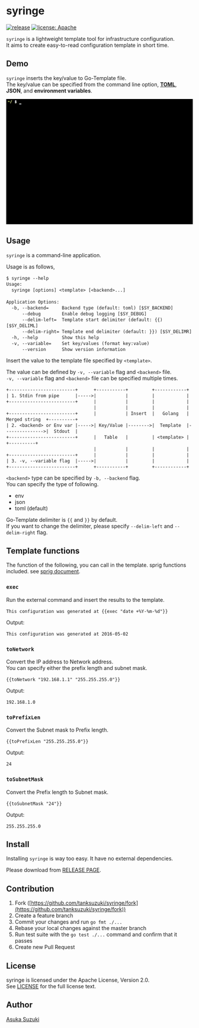 # syringe

[![release](http://img.shields.io/github/release/tanksuzuki/syringe.svg?style=flat-square)](https://github.com/tanksuzuki/syringe/releases)
[![license: Apache](https://img.shields.io/badge/license-Apache-blue.svg?style=flat-square)](LICENSE)

`syringe` is a lightweight template tool for infrastructure configuration.  
It aims to create easy-to-read configuration template in short time.

## Demo

`syringe` inserts the key/value to Go-Template file.  
The key/value can be specified from the command line option, **[TOML](https://github.com/toml-lang/toml)**, **JSON**, and **environment variables**.

![](doc/vflag.gif)


## Usage

`syringe`  is a command-line application.

Usage is as follows,

```
$ syringe --help
Usage:
  syringe [options] <template> [<backend>...]

Application Options:
  -b, --backend=     Backend type (default: toml) [$SY_BACKEND]
      --debug        Enable debug logging [$SY_DEBUG]
      --delim-left=  Template start delimiter (default: {{) [$SY_DELIML]
      --delim-right= Template end delimiter (default: }}) [$SY_DELIMR]
  -h, --help         Show this help
  -v, --variable=    Set key/values (format key:value)
      --version      Show version information
```

Insert the value to the template file specified by `<template>`.

The value can be defined by `-v, --variable` flag and `<backend>` file.  
`-v, --variable` flag and `<backend>` file can be specified multiple times.

```
+-------------------------+      +-----------+         +------------+
| 1. Stdin from pipe      |----->|           |         |            |
+-------------------------+      |           |         |            |
                                 |           |         |            |
+-------------------------+      |           | Insert  |   Golang   | Merged string  +----------+
| 2. <backend> or Env var |----->| Key/Value |-------->|  Template  |--------------->|  Stdout  |
+-------------------------+      |   Table   |         | <template> |                +----------+
                                 |           |         |            |
+-------------------------+      |           |         |            |
| 3. -v, --variable flag  |----->|           |         |            |
+-------------------------+      +-----------+         +------------+
```

`<backend>` type can be specified by `-b, --backend` flag.  
You can specify the type of following.

* env
* json
* toml (default)

Go-Template delimiter is `{{` and `}}` by default.  
If you want to change the delimiter, please specify `--delim-left` and `--delim-right` flag.

## Template functions

The function of the following, you can call in the template.
sprig functions included.
see [sprig document](http://masterminds.github.io/sprig/).

### `exec`

Run the external command and insert the results to the template.

```
This configuration was generated at {{exec "date +%Y-%m-%d"}}
```

Output:

```
This configuration was generated at 2016-05-02
```

### `toNetwork`

Convert the IP address to Network address.  
You can specify either the prefix length and subnet mask.

```
{{toNetwork "192.168.1.1" "255.255.255.0"}}
```

Output:

```
192.168.1.0
```

### `toPrefixLen`

Convert the Subnet mask to Prefix length.

```
{{toPrefixLen "255.255.255.0"}}
```

Output:

```
24
```

### `toSubnetMask`

Convert the Prefix length to Subnet mask.

```
{{toSubnetMask "24"}}
```

Output:

```
255.255.255.0
```

## Install

Installing `syringe` is way too easy.
It have no external dependencies.

Please download from [RELEASE PAGE](https://github.com/tanksuzuki/syringe/releases).

## Contribution

1. Fork ([https://github.com/tanksuzuki/syringe/fork](https://github.com/tanksuzuki/syringe/fork))
2. Create a feature branch
3. Commit your changes and run `go fmt ./...`
4. Rebase your local changes against the master branch
5. Run test suite with the `go test ./...` command and confirm that it passes
6. Create new Pull Request

## License

syringe is licensed under the Apache License, Version 2.0.  
See [LICENSE](LICENSE) for the full license text.

## Author

[Asuka Suzuki](https://github.com/tanksuzuki)
